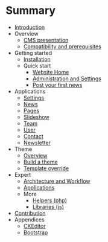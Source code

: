 # Summary

* [Introduction](README.md)
* Overview
   * [CMS presentation](cms.md)
   * [Compatibility and prerequisites](compatibility.md)
* Getting started
   * [Installation](installation.md)
   * Quick start
       * [Website Home](front.md)
       * [Administration and Settings](adminsettings.md)
       * [Post your first news](post_your_first_news.md)
* Applications
   * [Settings](settings.md)
   * [News](news.md)
   * [Pages](pages.md)
   * [Slideshow](slideshow.md)
   * [Team](teams.md)
   * [User](users.md)
   * [Contact](contact.md)
   * [Newsletter](newsletter.md)
* Theme
   * [Overview](introduction.md)
   * [Build a theme](file_structure.md)
   * [Template override](custom_template.md)
* Expert
   * [Architecture and Workflow](technical_overview.md)
   * [Applications](creat_apps.md)
   * More
       * [Helpers (php)](helpers_php.md)
       * [Libraries (js)](librairies_js.md)
* [Contribution](contribution.md)
* Appendices
   * [CKEditor](ckeditor.md)
   * [Bootstrap](bootstrap.md)

